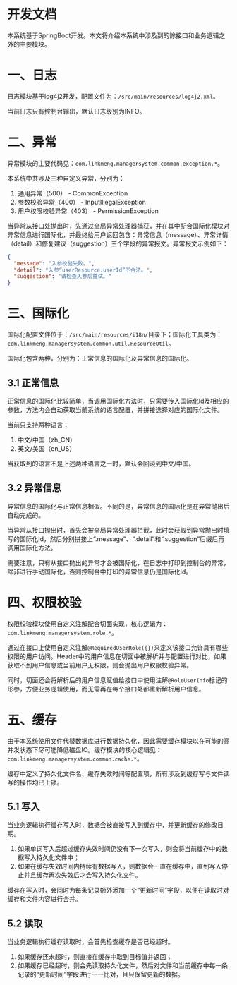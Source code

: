 # 开发文档

本系统基于SpringBoot开发。本文将介绍本系统中涉及到的除接口和业务逻辑之外的主要模块。

# 一、日志

日志模块基于log4j2开发，配置文件为：`/src/main/resources/log4j2.xml`。

当前日志只有控制台输出，默认日志级别为INFO。

# 二、异常

异常模块的主要代码见：`com.linkmeng.managersystem.common.exception.*`。

本系统中共涉及三种自定义异常，分别为：

1. 通用异常（500） - CommonException
2. 参数校验异常（400） - InputIllegalException
3. 用户权限校验异常（403） - PermissionException

当异常从接口处抛出时，先通过全局异常处理器捕获，并在其中配合国际化模块对异常信息进行国际化，并最终给用户返回包含：异常信息（message）、异常详情（detail）和修复建议（suggestion）三个字段的异常报文。异常报文示例如下：

```json
{
  "message": "入参校验失败。",
  "detail": "入参“userResource.userId”不合法。",
  "suggestion": "请检查入参后重试。"
}
```

# 三、国际化

国际化配置文件位于：`/src/main/resources/i18n/`目录下；国际化工具类为：`com.linkmeng.managersystem.common.util.ResourceUtil`。

国际化包含两种，分别为：正常信息的国际化及异常信息的国际化。

## 3.1 正常信息

正常信息的国际化比较简单，当调用国际化方法时，只需要传入国际化Id及相应的参数，方法内会自动获取当前系统的语言配置，并拼接选择对应的国际化文件。

当前只支持两种语言：

1. 中文/中国（zh_CN）
2. 英文/美国（en_US）

当获取到的语言不是上述两种语言之一时，默认会回滚到中文/中国。

## 3.2 异常信息

异常信息的国际化与正常信息相似。不同的是，异常信息的国际化是在异常抛出后自动完成的。

当异常从接口抛出时，首先会被全局异常处理器拦截，此时会获取到异常抛出时填写的国际化Id，然后分别拼接上“.message”、“.detail”和“.suggestion”后缀后再调用国际化方法。

需要注意，只有从接口抛出的异常才会被国际化，在日志中打印到控制台的异常，除非进行手动国际化，否则控制台中打印的异常信息仍是国际化Id。

# 四、权限校验

权限校验模块使用自定义注解配合切面实现，核心逻辑为：`com.linkmeng.managersystem.role.*`。

通过在接口上使用自定义注解`@RequiredUserRole({})`来定义该接口允许具有哪些权限的用户访问。Header中的用户信息在切面中被解析并与配置进行对比，如果获取不到用户信息或当前用户无权限，则会抛出用户权限校验异常。

同时，切面还会将解析后的用户信息赋值给接口中使用注解`@RoleUserInfo`标记的形参，方便业务逻辑使用，而无需再在每个接口处都重新解析用户信息。

# 五、缓存

由于本系统使用文件代替数据库进行数据持久化，因此需要缓存模块以在可能的高并发状态下尽可能降低磁盘IO。缓存模块的核心逻辑见：`com.linkmeng.managersystem.common.cache.*`。

缓存中定义了持久化文件名、缓存失效时间等配置项，所有涉及到缓存写与文件读写的操作均已上锁。

## 5.1 写入

当业务逻辑执行缓存写入时，数据会被直接写入到缓存中，并更新缓存的修改日期。

1. 如果单词写入后超过缓存失效时间仍没有下一次写入，则会将当前缓存中的数据写入持久化文件中；
2. 如果在缓存失效时间内持续有数据写入，则数据会一直在缓存中，直到写入停止并且缓存再次失效后才会写入持久化文件。

缓存在写入时，会同时为每条记录额外添加一个“更新时间”字段，以便在读取时对缓存和文件内容进行合并。

## 5.2 读取

当业务逻辑执行缓存读取时，会首先检查缓存是否已经超时。

1. 如果缓存还未超时，则直接在缓存中取到目标值并返回；
2. 如果缓存已经超时，则会先读取持久化文件，然后对文件和当前缓存中每一条记录的“更新时间”字段进行一一比对，且只保留更新的数据。
